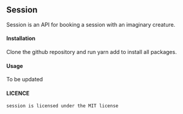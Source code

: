 ## Session
Session is an API for booking a session with an imaginary creature.

#### Installation
Clone the github repository and run yarn add to install all packages.

#### Usage
    
To be updated

 
 #### LICENCE
    session is licensed under the MIT license


